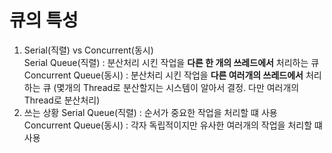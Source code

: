 # 큐의 특성

1. Serial(직렬) vs Concurrent(동시)    
Serial Queue(직렬) : 분산처리 시킨 작업을 <b>다른 한 개의 쓰레드에서</b> 처리하는 큐  
Concurrent Queue(동시) : 분산처리 시킨 작업을 <b>다른 여러개의 쓰레드에서</b> 처리하는 큐 
(몇개의 Thread로 분산할지는 시스템이 알아서 결정. 다만 여러개의 Thread로 분산처리)    
2. 쓰는 상황
Serial Queue(직렬) : 순서가 중요한 작업을 처리할 떄 사용
Concurrent Queue(동시) : 각자 독립적이지만 유사한 여러개의 작업을 처리할 떄 사용